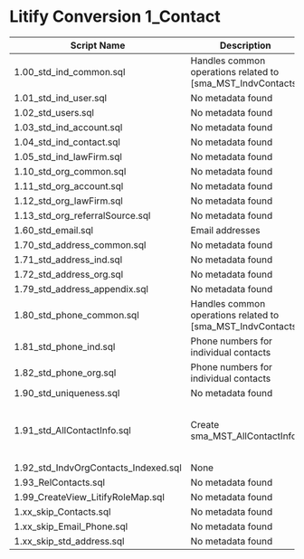 # Litify Conversion 1_Contact

| Script Name | Description | Dependencies |
|-------------|-------------|-------------|
| 1.00_std_ind_common.sql | Handles common operations related to [sma_MST_IndvContacts] | [None] |
| 1.01_std_ind_user.sql | No metadata found | No metadata found |
| 1.02_std_users.sql | No metadata found | No metadata found |
| 1.03_std_ind_account.sql | No metadata found | No metadata found |
| 1.04_std_ind_contact.sql | No metadata found | No metadata found |
| 1.05_std_ind_lawFirm.sql | No metadata found | No metadata found |
| 1.10_std_org_common.sql | No metadata found | No metadata found |
| 1.11_std_org_account.sql | No metadata found | No metadata found |
| 1.12_std_org_lawFirm.sql | No metadata found | No metadata found |
| 1.13_std_org_referralSource.sql | No metadata found | No metadata found |
| 1.60_std_email.sql | Email addresses | [None] |
| 1.70_std_address_common.sql | No metadata found | No metadata found |
| 1.71_std_address_ind.sql | No metadata found | No metadata found |
| 1.72_std_address_org.sql | No metadata found | No metadata found |
| 1.79_std_address_appendix.sql | No metadata found | No metadata found |
| 1.80_std_phone_common.sql | Handles common operations related to [sma_MST_IndvContacts] | [None] |
| 1.81_std_phone_ind.sql | Phone numbers for individual contacts | [None] |
| 1.82_std_phone_org.sql | Phone numbers for individual contacts | [None] |
| 1.90_std_uniqueness.sql | No metadata found | No metadata found |
| 1.91_std_AllContactInfo.sql | Create sma_MST_AllContactInfo | [['sma_MST_AllContactInfo'], ['sma_MST_IndvContacts'], ['sma_MST_Address'], ['sma_MST_ContactNumbers'], ['sma_MST_EmailWebsite']] |
| 1.92_std_IndvOrgContacts_Indexed.sql | None | ['sma_MST_AllContactInfo'] |
| 1.93_RelContacts.sql | No metadata found | No metadata found |
| 1.99_CreateView_LitifyRoleMap.sql | No metadata found | No metadata found |
| 1.xx_skip_Contacts.sql | No metadata found | No metadata found |
| 1.xx_skip_Email_Phone.sql | No metadata found | No metadata found |
| 1.xx_skip_std_address.sql | No metadata found | No metadata found |
